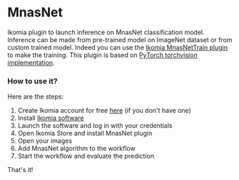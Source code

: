 # MnasNet

Ikomia plugin to launch inference on MnasNet classification model. Inference can be made from pre-trained model on ImageNet dataset or from custom trained model. Indeed you can use the [Ikomia MnasNetTrain plugin](https://github.com/Ikomia-dev/MnasNetTrain) to make the training. This plugin is based on [PyTorch torchvision implementation](https://github.com/pytorch/vision).

### How to use it?
Here are the steps:

1. Create Ikomia account for free [here](https://ikomia.com/accounts/signup/) (if you don't have one)
2. Install [Ikomia software](https://ikomia.com/en/download)
3. Launch the software and log in with your credentials
4. Open Ikomia Store and install MnasNet plugin
5. Open your images
6. Add MnasNet algorithm to the workflow
7. Start the workflow and evaluate the prediction

That's it!
